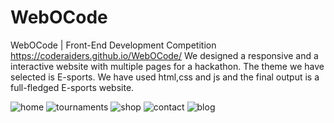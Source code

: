 # WebOCode
WebOCode | Front-End Development Competition
https://coderaiders.github.io/WebOCode/
We designed a responsive and a interactive website with multiple pages for a hackathon.
The theme we have selected is E-sports. We have used html,css and js and the final output is a full-fledged E-sports website. 

![home](https://user-images.githubusercontent.com/73426461/123533985-4a9e6600-d737-11eb-959c-2c905173df35.jpeg)
![tournaments](https://user-images.githubusercontent.com/73426461/123533999-6dc91580-d737-11eb-9839-0063c1bd5f90.jpeg)
![shop](https://user-images.githubusercontent.com/73426461/123534011-7883aa80-d737-11eb-823c-33c5307ac037.jpeg)
![contact](https://user-images.githubusercontent.com/73426461/123534020-820d1280-d737-11eb-879f-e5d597c4251a.jpeg)
![blog](https://user-images.githubusercontent.com/73426461/123534054-cf897f80-d737-11eb-95d7-50042ca9445f.jpeg)
